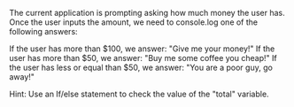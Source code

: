 The current application is prompting asking how much money the user has. Once the user inputs the amount, we need to console.log one of the following answers:

If the user has more than $100, we answer: "Give me your money!"
If the user has more than $50, we answer: "Buy me some coffee you cheap!"
If the user has less or equal than $50, we answer: "You are a poor guy, go away!"

Hint: 
Use an If/else statement to check the value of the "total" variable.